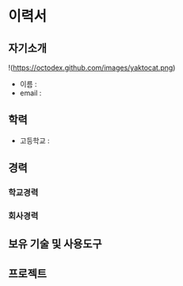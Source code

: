 # 이력서
## 자기소개
!(https://octodex.github.com/images/yaktocat.png)
* 이름 : 
* email :

## 학력
* 고등학교 : 

## 경력
### 학교경력

### 회사경력

## 보유 기술 및 사용도구

## 프로젝트
